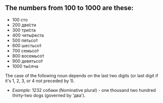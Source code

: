 ## The numbers from 100 to 1000 are these:
* 100 сто
* 200 две́сти
* 300 три́ста
* 400 четы́реста
* 500 пятьсо́т
* 600 шестьсо́т
* 700 семьсо́т
* 800 восемьсо́т
* 900 девятьсо́т
* 1000 ты́сяча

The case of the following noun depends on the last two digits (or last digit if it's 1, 2, 3, or 4 not preceded by 1).

* *Example:* 1232 собаки (Nominative plural) - one thousand two hundred thirty-two dogs (governed by 'два').
